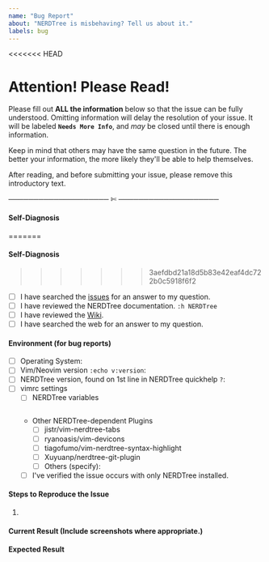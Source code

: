 ```yaml
---
name: "Bug Report"
about: "NERDTree is misbehaving? Tell us about it."
labels: bug
---
```

<<<<<<< HEAD

# Attention! Please Read!

Please fill out **ALL the information** below so that the issue can be fully understood. Omitting information will delay the resolution of your issue. It will be labeled **`Needs More Info`**, and *may* be closed until there is enough information.

Keep in mind that others may have the same question in the future. The better your information, the more likely they'll be able to help themselves.

After reading, and before submitting your issue, please remove this introductory text.

──────────────────── ✄ ────────────────────

#### Self-Diagnosis
=======
<!-- Attention! Please Read!

Please fill out ALL the information below so that the issue can be fully
understood. Omitting information will delay the resolution of your issue. It
will be labeled "Needs More Info", and may be closed until there is enough
information.

Keep in mind that others may have the same question in the future. The better
your information, the more likely they'll be able to help themselves. -->

#### Self-Diagnosis
<!-- Check the boxes after creating the issue, or use [x]. -->
>>>>>>> 3aefdbd21a18d5b83e42eaf4dc722b0c5918f6f2
- [ ] I have searched the [issues](https://github.com/scrooloose/nerdtree/issues) for an answer to my question.
- [ ] I have reviewed the NERDTree documentation. `:h NERDTree`
- [ ] I have reviewed the [Wiki](https://github.com/scrooloose/nerdtree/wiki).
- [ ] I have searched the web for an answer to my question.

#### Environment (for bug reports)
- [ ] Operating System: 
- [ ] Vim/Neovim version `:echo v:version`: 
- [ ] NERDTree version, found on 1st line in NERDTree quickhelp `?`: 
- [ ] vimrc settings
    - [ ] NERDTree variables
    ```vim
    ```
    - Other NERDTree-dependent Plugins
        - [ ] jistr/vim-nerdtree-tabs
        - [ ] ryanoasis/vim-devicons
        - [ ] tiagofumo/vim-nerdtree-syntax-highlight
        - [ ] Xuyuanp/nerdtree-git-plugin
        - [ ] Others (specify): 
    - [ ] I've verified the issue occurs with only NERDTree installed.

#### Steps to Reproduce the Issue
1. 

#### Current Result (Include screenshots where appropriate.)

#### Expected Result


